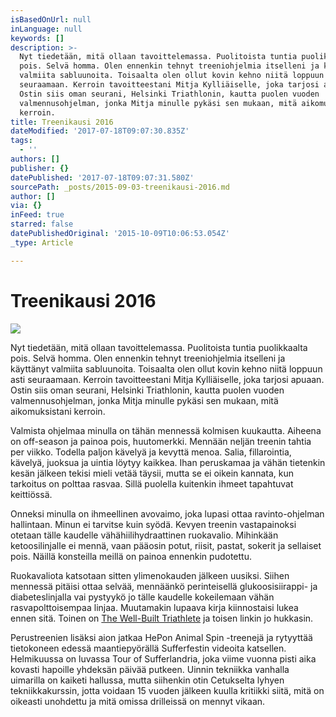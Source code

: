 ```yaml
---
isBasedOnUrl: null
inLanguage: null
keywords: []
description: >-
  Nyt tiedetään, mitä ollaan tavoittelemassa. Puolitoista tuntia puolikkaalta
  pois. Selvä homma. Olen ennenkin tehnyt treeniohjelmia itselleni ja käyttänyt
  valmiita sabluunoita. Toisaalta olen ollut kovin kehno niitä loppuun asti
  seuraamaan. Kerroin tavoitteestani Mitja Kylliäiselle, joka tarjosi apuaan.
  Ostin siis oman seurani, Helsinki Triathlonin, kautta puolen vuoden
  valmennusohjelman, jonka Mitja minulle pykäsi sen mukaan, mitä aikomuksistani
  kerroin.
title: Treenikausi 2016
dateModified: '2017-07-18T09:07:30.835Z'
tags:
  - ''
authors: []
publisher: {}
datePublished: '2017-07-18T09:07:31.580Z'
sourcePath: _posts/2015-09-03-treenikausi-2016.md
author: []
via: {}
inFeed: true
starred: false
datePublishedOriginal: '2015-10-09T10:06:53.054Z'
_type: Article

---
```

# Treenikausi 2016
![](https://s3-us-west-2.amazonaws.com/the-grid-img/p/9825431c10251cbdfe1ebb50cecb4ff5c5a177d3.jpg)

Nyt tiedetään, mitä ollaan tavoittelemassa. Puolitoista tuntia puolikkaalta pois. Selvä homma. Olen ennenkin tehnyt treeniohjelmia itselleni ja käyttänyt valmiita sabluunoita. Toisaalta olen ollut kovin kehno niitä loppuun asti seuraamaan. Kerroin tavoitteestani Mitja Kylliäiselle, joka tarjosi apuaan. Ostin siis oman seurani, Helsinki Triathlonin, kautta puolen vuoden valmennusohjelman, jonka Mitja minulle pykäsi sen mukaan, mitä aikomuksistani kerroin.

Valmista ohjelmaa minulla on tähän mennessä kolmisen kuukautta. Aiheena on off-season ja painoa pois, huutomerkki. Mennään neljän treenin tahtia per viikko. Todella paljon kävelyä ja kevyttä menoa. Salia, fillarointia, kävelyä, juoksua ja uintia löytyy kaikkea. Ihan peruskamaa ja vähän tietenkin kesän jälkeen tekisi mieli vetää täysii, mutta se ei oikein kannata, kun tarkoitus on polttaa rasvaa. Sillä puolella kuitenkin ihmeet tapahtuvat keittiössä.

Onneksi minulla on ihmeellinen avovaimo, joka lupasi ottaa ravinto-ohjelman hallintaan. Minun ei tarvitse kuin syödä. Kevyen treenin vastapainoksi otetaan tälle kaudelle vähähiilihydraattinen ruokavalio. Mihinkään ketoosilinjalle ei mennä, vaan pääosin potut, riisit, pastat, sokerit ja sellaiset pois. Näillä konsteilla meillä on painoa ennenkin pudotettu.

Ruokavaliota katsotaan sitten ylimenokauden jälkeen uusiksi. Siihen mennessä pitäisi ottaa selvää, mennäänkö perinteisellä glukoosisiirappi- ja diabeteslinjalla vai pystyykö jo tälle kaudelle kokeilemaan vähän rasvapolttoisempaa linjaa. Muutamakin lupaava kirja kiinnostaisi lukea ennen sitä. Toinen on [The Well-Built Triathlete][0] ja toisen linkin jo hukkasin.

Perustreenien lisäksi aion jatkaa HePon Animal Spin -treenejä ja rytyyttää tietokoneen edessä maantiepyörällä Sufferfestin videoita katsellen. Helmikuussa on luvassa Tour of Sufferlandria, joka viime vuonna pisti aika kovasti hapoille yhdeksän päivää putkeen. Uinnin tekniikka vanhalla uimarilla on kaiketi hallussa, mutta siihenkin otin Cetukselta lyhyen tekniikkakurssin, jotta voidaan 15 vuoden jälkeen kuulla kritiikki siitä, mitä on oikeasti unohdettu ja mitä omissa drilleissä on mennyt vikaan.

[0]: https://www.velopress.com/books/the-well-built-triathlete/